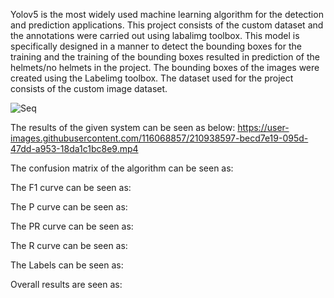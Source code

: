 Yolov5 is the most widely used machine learning algorithm for the detection and prediction applications. This project consists of the custom dataset and the annotations were carried out using labalimg toolbox. This model is specifically designed in a manner to detect the bounding boxes for the training and the training of the bounding boxes resulted in prediction of the helmets/no helmets in the project. The bounding boxes of the images were created using the Labelimg toolbox. The dataset used for the project consists of the custom image dataset.

![Seq](https://user-images.githubusercontent.com/116068857/210938172-11ecd036-b0e1-4516-b488-f8acc11ea384.png)


The results of the given system can be seen as below:
https://user-images.githubusercontent.com/116068857/210938597-becd7e19-095d-47dd-a953-18da1c1bc8e9.mp4

The confusion matrix of the algorithm can be seen as:


The F1 curve can be seen as:



The P curve can be seen as:



The PR curve can be seen as:



The R curve can be seen as:


The Labels can be seen as:




Overall results are seen as:

